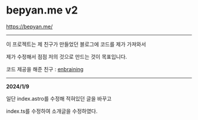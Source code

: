 # bepyan.me v2

https://bepyan.me/

______________________

이 프로젝트는 제 친구가 만들었던 블로그에 코드를 제가 가져와서

제가 수정해서 점점 저의 것으로 만드는 것이 목표입니다.

코드 제공을 해준 친구 : [enbraining](https://github.com/enbraining)

__________________________________________________________________

**2024/1/9**

일단 index.astro를 수정해 적혀있던 글을 바꾸고

index.ts를 수정하여 소개글을 수정하였다.
